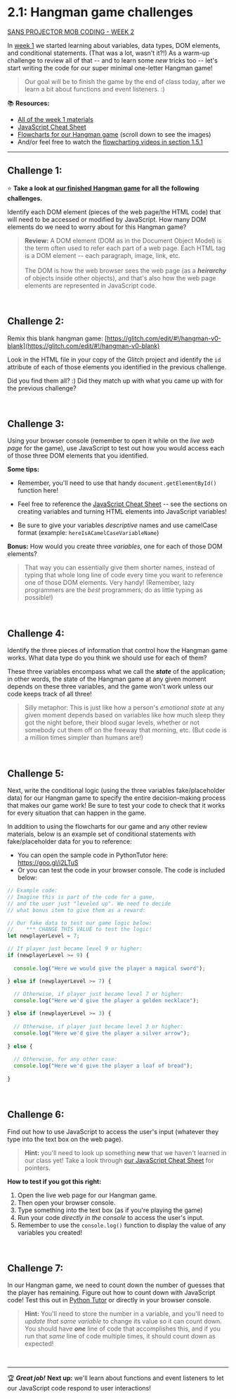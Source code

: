 # 2.1: Hangman game challenges

[SANS PROJECTOR MOB CODING - WEEK 2](https://glitch.com/edit/#!/join/87254631-01a2-4a6e-90f4-e74742980783)

In [week 1](https://github.com/LearnTeachCode/intro-javascript-class/tree/march-2018/week-1) we started learning about variables, data types, DOM elements, and conditional statements. (That was a lot, wasn't it?!) As a warm-up challenge to review all of that -- and to learn some *new* tricks too -- let's start writing the code for our super minimal one-letter Hangman game!

  > Our goal will be to finish the game by the end of class today, after we learn a bit about functions and event listeners. :)

:books: **Resources:**
  - [All of the week 1 materials](https://github.com/LearnTeachCode/intro-javascript-class/tree/march-2018/week-1)
  - [JavaScript Cheat Sheet](https://github.com/LearnTeachCode/intro-javascript-class/blob/march-2018/week-1/JavaScript%20Reference%20Sheet%201.pdf)
  - [Flowcharts for our Hangman game](https://github.com/LearnTeachCode/hangman-game) (scroll down to see the images)
  - And/or feel free to watch the [flowcharting videos in section 1.5.1](https://github.com/LearnTeachCode/intro-javascript-class/blob/march-2018/week-1/1-5-review-hangman-game.md#151-flowcharting-our-hangman-game)

<hr/>

## Challenge 1:

:star: **Take a look at [our finished Hangman game](https://hangman-v0-final.glitch.me) for all the following challenges.**

Identify each DOM element (pieces of the web page/the HTML code) that will need to be accessed or modified by JavaScript. How many DOM elements do we need to worry about for this Hangman game?

  > **Review:** A DOM element (DOM as in the Document Object Model) is the term often used to refer each part of a web page. Each HTML tag is a DOM element -- each paragraph, image, link, etc. <br/><br/>
  The DOM is how the web browser sees the web page (as a ***heirarchy*** of objects inside other objects), and that's also how the web page elements are represented in JavaScript code.
  
 <br/>

## Challenge 2:

Remix this blank hangman game: [https://glitch.com/edit/#!/hangman-v0-blank](https://glitch.com/edit/#!/hangman-v0-blank)

Look in the HTML file in your copy of the Glitch project and identify the `id` attribute of each of those elements you identified in the previous challenge.

Did you find them all? :) Did they match up with what you came up with for the previous challenge?

<br/>

## Challenge 3:

Using your browser console (remember to open it while on the *live web page* for the game), use JavaScript to test out how you would access each of those three DOM elements that you identified.

**Some tips:**

  - Remember, you'll need to use that handy `document.getElementById()` function here!
  
  - Feel free to reference the [JavaScript Cheat Sheet](https://github.com/LearnTeachCode/intro-javascript-class/blob/march-2018/week-1/JavaScript%20Reference%20Sheet%201.pdf) -- see the sections on creating variables and turning HTML elements into JavaScript variables!
  
  - Be sure to give your variables *descriptive* names and use camelCase format (example: `hereIsACamelCaseVariableName`)


**Bonus:** How would you create three *variables*, one for each of those DOM elements?

  > That way you can essentially give them shorter names, instead of typing that whole long line of code every time you want to reference one of those DOM elements. Very handy! (Remember, lazy programmers are the *best* programmers; do as little typing as possible!)

<br/>

## Challenge 4:

Identify the three pieces of information that control how the Hangman game works. What data type do you think we should use for each of them?

These three variables encompass what we call the ***state*** of the application; in other words, the state of the Hangman game at any given moment depends on these three variables, and the game won't work unless our code keeps track of all three!

  > Silly metaphor: This is just like how a person's *emotional state* at any given moment depends based on variables like how much sleep they got the night before, their blood sugar levels, whether or not somebody cut them off on the freeway that morning, etc. (But code is a million times simpler than humans are!)

<br/>

## Challenge 5:

Next, write the conditional logic (using the three variables fake/placeholder data) for our Hangman game to specify the entire decision-making process that makes our game work! Be sure to test your code to check that it works for every situation that can happen in the game.

In addition to using the flowcharts for our game and any other review materials, below is an example set of conditional statements with fake/placeholder data for you to reference:
 
  - You can open the sample code in PythonTutor here: https://goo.gl/i2LTuS
  - Or you can test the code in your browser console. The code is included below:

```javascript
// Example code:
// Imagine this is part of the code for a game,
// and the user just "leveled up". We need to decide
// what bonus item to give them as a reward:

// Our fake data to test our game logic below:
//    *** CHANGE THIS VALUE to test the logic!
let newplayerLevel = 7;

// If player just became level 9 or higher:
if (newplayerLevel >= 9) {
  
  console.log("Here we would give the player a magical sword");

} else if (newplayerLevel >= 7) {
  
  // Otherwise, if player just became level 7 or higher:
  console.log("Here we'd give the player a golden necklace");

} else if (newplayerLevel >= 3) {
  
  // Otherwise, if player just became level 3 or higher:
  console.log("Here we'd give the player a silver arrow");
  
} else {
  
  // Otherwise, for any other case:
  console.log("Here we'd give the player a loaf of bread");
  
}
```

<br/>

## Challenge 6:

Find out how to use JavaScript to access the user's input (whatever they type into the text box on the web page). 

  > **Hint:** you'll need to look up something **new** that we haven't learned in our class yet! Take a look through [our JavaScript Cheat Sheet](https://github.com/LearnTeachCode/intro-javascript-class/blob/march-2018/week-1/JavaScript%20Reference%20Sheet%201.pdf) for pointers.
  
**How to test if you got this right:** 

  1. Open the live web page for our Hangman game.
  2. Then open your browser console.
  3. Type something into the text box (as if you're playing the game)
  4. Run your code *directly in the console* to access the user's input.
  5. Remember to use the `console.log()` function to display the value of any variables you created!

<br/>

## Challenge 7:

In our Hangman game, we need to count down the number of guesses that the player has remaining. Figure out how to count down with JavaScript code! Test this out in [Python Tutor](http://pythontutor.com/javascript.html#mode=edit) or directly in your browser console.

  > **Hint:** You'll need to store the number in a variable, and you'll need to *update that same variable* to change its value so it can count down. You should have ***one*** line of code that accomplishes this, and if you run that *same* line of code multiple times, it should count down as expected!

<br/>

<hr/>

🏆 ***Great job!*** **Next up:** we'll learn about functions and event listeners to let our JavaScript code respond to user interactions!

